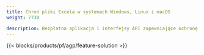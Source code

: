 ```yaml
---
title: Chroń pliki Excela w systemach Windows, Linux i macOS 
weight: 7730

description: Bezpłatna aplikacja i interfejsy API zapewniające ochronę arkuszy kalkulacyjnych XLS, XLSX i ODS
---
```

{{< blocks/products/pf/agp/feature-solution >}} 

